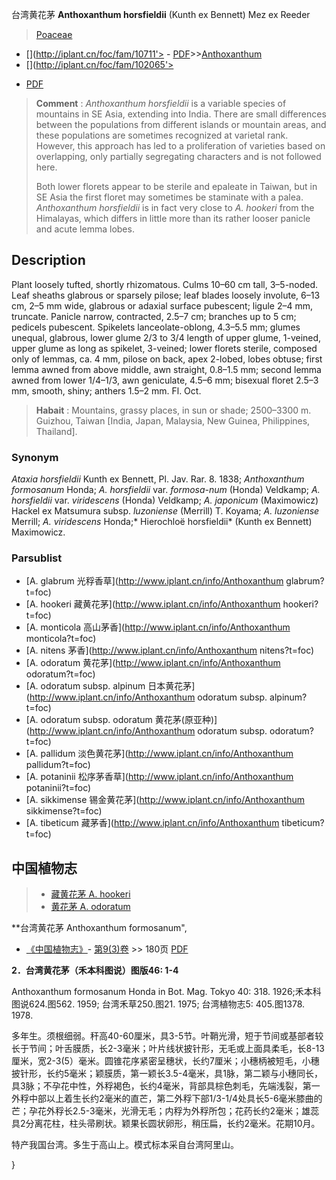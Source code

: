 台湾黄花茅 **Anthoxanthum horsfieldii** (Kunth ex Bennett) Mez ex Reeder

> [Poaceae](http://www.iplant.cn/info/Poaceae?t=foc)
* [](http://iplant.cn/foc/fam/10711'> - [PDF](http://iplant.cn/foc/pdf/Poaceae.pdf)>>[Anthoxanthum](http://www.iplant.cn/info/Anthoxanthum?t=foc)
* [](http://iplant.cn/foc/fam/102065'>
 - [PDF](http://www.iplant.cn/foc/pdf/Anthoxanthum.pdf)


> **Comment** : 
> *Anthoxanthum horsfieldii* is a variable species of mountains in SE Asia, extending into India. There are small differences between the populations from different islands or mountain areas, and these populations are sometimes recognized at varietal rank. However, this approach has led to a proliferation of varieties based on overlapping, only partially segregating characters and is not followed here.
>
> Both lower florets appear to be sterile and epaleate in Taiwan, but in SE Asia the first floret may sometimes be staminate with a palea. *Anthoxanthum horsfieldii* is in fact very close to *A. hookeri* from the Himalayas, which differs in little more than its rather looser panicle and acute lemma lobes.

## Description

Plant loosely tufted, shortly rhizomatous. Culms 10–60 cm tall, 3–5-noded. Leaf sheaths glabrous or sparsely pilose; leaf blades loosely involute, 6–13 cm, 2–5 mm wide, glabrous or adaxial surface pubescent; ligule 2–4 mm, truncate. Panicle narrow, contracted, 2.5–7 cm; branches up to 5 cm; pedicels pubescent. Spikelets lanceolate-oblong, 4.3–5.5 mm; glumes unequal, glabrous, lower glume 2/3 to 3/4 length of upper glume, 1-veined, upper glume as long as spikelet, 3-veined; lower florets sterile, composed only of lemmas, ca. 4 mm, pilose on back, apex 2-lobed, lobes obtuse; first lemma awned from above middle, awn straight, 0.8–1.5 mm; second lemma awned from lower 1/4–1/3, awn geniculate, 4.5–6 mm; bisexual floret 2.5–3 mm, smooth, shiny; anthers 1.5–2 mm. Fl. Oct.


> **Habait** : 
> Mountains, grassy places, in sun or shade; 2500–3300 m. Guizhou, Taiwan [India, Japan, Malaysia, New Guinea, Philippines, Thailand].

### Synonym
*Ataxia horsfieldii* Kunth ex Bennett, Pl. Jav. Rar. 8. 1838; *Anthoxanthum formosanum* Honda; *A. horsfieldii* var. *formosa-num* (Honda) Veldkamp; *A. horsfieldii* var. *viridescens* (Honda) Veldkamp; *A. japonicum* (Maximowicz) Hackel ex Matsumura subsp. *luzoniense* (Merrill) T. Koyama; *A. luzoniense* Merrill; *A. viridescens* Honda;* Hierochloë horsfieldii* (Kunth ex Bennett) Maximowicz.



### Parsublist

* [A.  glabrum  光稃香草](http://www.iplant.cn/info/Anthoxanthum glabrum?t=foc)
* [A.  hookeri  藏黄花茅](http://www.iplant.cn/info/Anthoxanthum hookeri?t=foc)
* [A.  monticola  高山茅香](http://www.iplant.cn/info/Anthoxanthum monticola?t=foc)
* [A.  nitens  茅香](http://www.iplant.cn/info/Anthoxanthum nitens?t=foc)
* [A.  odoratum  黄花茅](http://www.iplant.cn/info/Anthoxanthum odoratum?t=foc)
* [A.  odoratum subsp. alpinum  日本黄花茅](http://www.iplant.cn/info/Anthoxanthum odoratum subsp. alpinum?t=foc)
* [A.  odoratum subsp. odoratum  黄花茅(原亚种)](http://www.iplant.cn/info/Anthoxanthum odoratum subsp. odoratum?t=foc)
* [A.  pallidum  淡色黄花茅](http://www.iplant.cn/info/Anthoxanthum pallidum?t=foc)
* [A.  potaninii  松序茅香草](http://www.iplant.cn/info/Anthoxanthum potaninii?t=foc)
* [A.  sikkimense  锡金黄花茅](http://www.iplant.cn/info/Anthoxanthum sikkimense?t=foc)
* [A.  tibeticum  藏茅香](http://www.iplant.cn/info/Anthoxanthum tibeticum?t=foc)

## 中国植物志

> * [藏黄花茅  A.  hookeri](Anthoxanthum-hookeri-藏黄花茅.md)
> * [黄花茅  A.  odoratum](Anthoxanthum-odoratum-黄花茅.md)


**台湾黄花茅 Anthoxanthum formosanum",



* [《中国植物志》](http://www.iplant.cn/frps)- [第9(3)卷](http://www.iplant.cn/frps/vol/9(3)) >> 180页 [PDF](http://www.iplant.cn/frps/pdf/9(3)/180.pdf)


**2．台湾黄花茅（禾本科图说）图版46: 1-4**

Anthoxanthum formosanum Honda in Bot. Mag. Tokyo 40: 318. 1926;禾本科图说624.图562. 1959; 台湾禾草250.图21. 1975; 台湾植物志5: 405.图1378. 1978.

多年生。须根细弱。秆高40-60厘米，具3-5节。叶鞘光滑，短于节间或基部者较长于节间；叶舌膜质，长2-3毫米；叶片线状披针形，无毛或上面具柔毛，长8-13厘米，宽2-3(5）毫米。圆锥花序紧密呈穗状，长约7厘米；小穗柄被短毛，小穗披针形，长约5毫米；颖膜质，第一颖长3.5-4毫米，具1脉，第二颖与小穗同长，具3脉；不孕花中性，外稃褐色，长约4毫米，背部具棕色刺毛，先端浅裂，第一外稃中部以上着生长约2毫米的直芒，第二外稃下部1/3-1/4处具长5-6毫米膝曲的芒；孕花外稃长2.5-3毫米，光滑无毛；内稃为外稃所包；花药长约2毫米；雄蕊具2分离花柱，柱头帚刷状。颖果长圆状卵形，稍压扁，长约2毫米。花期10月。

特产我国台湾。多生于高山上。模式标本采自台湾阿里山。



}